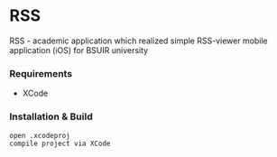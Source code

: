 # RSS

RSS - academic application which realized simple RSS-viewer mobile application (iOS) for BSUIR university

### Requirements
- XCode

### Installation & Build
```
open .xcodeproj
compile project via XCode
```
